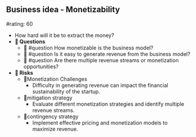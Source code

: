 ## Business idea - Monetizability
#rating: 60
- How hard will it be to extract the money?
- **💭 Questions**
  - 💭 #question How monetizable is the business model?
  - 💭 #question Is it easy to generate revenue from the business model?
  - 💭 #question Are there multiple revenue streams or monetization opportunities?
- **🚨 Risks**
  - 🚨Monetization Challenges
    - Difficulty in generating revenue can impact the financial sustainability of the startup.
  - 🚨mitigation strategy
    - Evaluate different monetization strategies and identify multiple revenue streams.
  - 🚨contingency strategy
    - Implement effective pricing and monetization models to maximize revenue.


